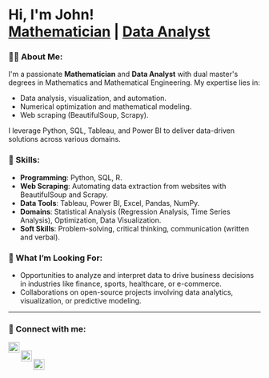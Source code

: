 <h1>Hi, I'm John! <br/><a href="https://github.com/jsonlaz">Mathematician</a> | <a href="https://www.linkedin.com/in/john-success-lazarus-040b89195">Data Analyst</a></h1>

### 👨‍💻 About Me:
I'm a passionate **Mathematician** and **Data Analyst** with dual master's degrees in Mathematics and Mathematical Engineering. My expertise lies in:
- Data analysis, visualization, and automation.  
- Numerical optimization and mathematical modeling.
- Web scraping (BeautifulSoup, Scrapy).  

I leverage Python, SQL, Tableau, and Power BI to deliver data-driven solutions across various domains.


### 💼 Skills:
- **Programming**: Python, SQL, R.
- **Web Scraping**: Automating data extraction from websites with BeautifulSoup and Scrapy. 
- **Data Tools**: Tableau, Power BI, Excel, Pandas, NumPy.  
- **Domains**: Statistical Analysis (Regression Analysis, Time Series Analysis), Optimization, Data Visualization.  
- **Soft Skills**: Problem-solving, critical thinking, communication (written and verbal). 

### 🔎 What I’m Looking For:
- Opportunities to analyze and interpret data to drive business decisions in industries like finance, sports, healthcare, or e-commerce.
- Collaborations on open-source projects involving data analytics, visualization, or predictive modeling.

---

### 🤝 Connect with me:
[<img align="left" alt="LinkedIn" width="22px" src="https://cdn.jsdelivr.net/npm/simple-icons@v3/icons/linkedin.svg" />][linkedin]  
[<img align="left" alt="Instagram" width="22px" src="https://cdn.jsdelivr.net/npm/simple-icons@v3/icons/instagram.svg" />][instagram]  
[<img align="left" alt="Email" width="22px" src="https://cdn.jsdelivr.net/npm/simple-icons@v3/icons/gmail.svg" />][email]  

[email]: mailto:jsonlaz@hotmail.com
[linkedin]: https://www.linkedin.com/in/john-success-lazarus-040b89195
[instagram]: https://www.instagram.com/json_laz


